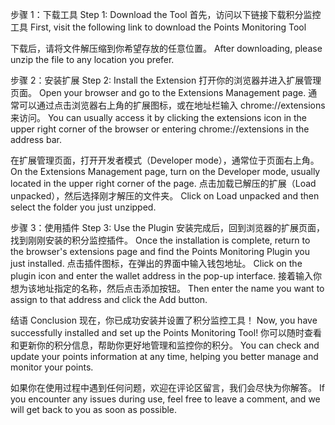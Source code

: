 步骤 1：下载工具
Step 1: Download the Tool
首先，访问以下链接下载积分监控工具
First, visit the following link to download the Points Monitoring Tool

下载后，请将文件解压缩到你希望存放的任意位置。
After downloading, please unzip the file to any location you prefer.

步骤 2：安装扩展
Step 2: Install the Extension
打开你的浏览器并进入扩展管理页面。
Open your browser and go to the Extensions Management page.
通常可以通过点击浏览器右上角的扩展图标，或在地址栏输入 chrome://extensions 来访问。
You can usually access it by clicking the extensions icon in the upper right corner of the browser or entering chrome://extensions in the address bar.

在扩展管理页面，打开开发者模式（Developer mode），通常位于页面右上角。
On the Extensions Management page, turn on the Developer mode, usually located in the upper right corner of the page.
点击加载已解压的扩展（Load unpacked），然后选择刚才解压的文件夹。
Click on Load unpacked and then select the folder you just unzipped.

步骤 3：使用插件
Step 3: Use the Plugin
安装完成后，回到浏览器的扩展页面，找到刚刚安装的积分监控插件。
Once the installation is complete, return to the browser's extensions page and find the Points Monitoring Plugin you just installed.
点击插件图标，在弹出的界面中输入钱包地址。
Click on the plugin icon and enter the wallet address in the pop-up interface.
接着输入你想为该地址指定的名称，然后点击添加按钮。
Then enter the name you want to assign to that address and click the Add button.

结语
Conclusion
现在，你已成功安装并设置了积分监控工具！
Now, you have successfully installed and set up the Points Monitoring Tool!
你可以随时查看和更新你的积分信息，帮助你更好地管理和监控你的积分。
You can check and update your points information at any time, helping you better manage and monitor your points.

如果你在使用过程中遇到任何问题，欢迎在评论区留言，我们会尽快为你解答。
If you encounter any issues during use, feel free to leave a comment, and we will get back to you as soon as possible.
